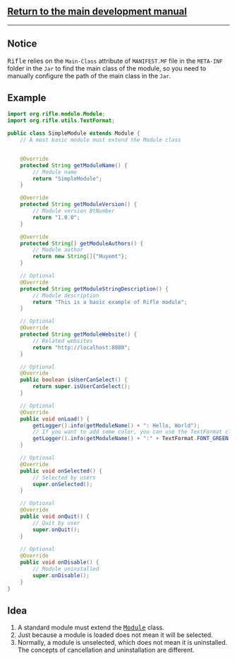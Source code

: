 ## [Return to the main development manual](../start.md)
***
## Notice
<kbd>Rifle</kbd> relies on the `Main-Class` attribute of `MANIFEST.MF` file in the `META-INF` folder in the `Jar` to find the main class of the module, so you need to manually configure the path of the main class in the `Jar`.
## Example
```java
import org.rifle.module.Module;
import org.rifle.utils.TextFormat;

public class SimpleModule extends Module {
    // A most basic module must extend the Module class


    @Override
    protected String getModuleName() {
        // Module name
        return "SimpleModule";
    }

    @Override
    protected String getModuleVersion() {
        // Module version BtNumber
        return "1.0.0";
    }

    @Override
    protected String[] getModuleAuthors() {
        // Module author
        return new String[]{"Huyemt"};
    }

    // Optional
    @Override
    protected String getModuleStringDescription() {
        // Module description
        return "This is a basic example of Rifle module";
    }

    // Optional
    @Override
    protected String getModuleWebsite() {
        // Related websites
        return "http://localhost:8080";
    }

    // Optional
    @Override
    public boolean isUserCanSelect() {
        return super.isUserCanSelect();
    }

    // Optional
    @Override
    public void onLoad() {
        getLogger().info(getModuleName() + ": Hello, World");
        // If you want to add some color, you can use the TextFormat class
        getLogger().info(getModuleName() + ":" + TextFormat.FONT_GREEN + "Hello, World");
    }

    // Optional
    @Override
    public void onSelected() {
        // Selected by users
        super.onSelected();
    }

    // Optional
    @Override
    public void onQuit() {
        // Quit by user
        super.onQuit();
    }
    
    // Optional
    @Override
    public void onDisable() {
        // Module uninstalled
        super.onDisable();
    }
}
```
## Idea
1. A standard module must extend the <kbd>[Module](../../../src/main/java/org/rifle/module/Module.java)</kbd> class.
2. Just because a module is loaded does not mean it will be selected.
3. Normally, a module is unselected, which does not mean it is uninstalled. The concepts of cancellation and uninstallation are different.